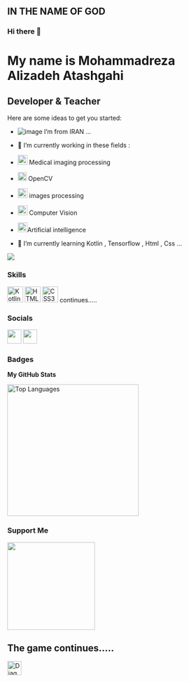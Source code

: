 ## IN THE NAME OF GOD

### Hi there 👋

My name is Mohammadreza Alizadeh Atashgahi
===============================

Developer & Teacher
-----------------------------
Here are some ideas to get you started:

* ![image](https://user-images.githubusercontent.com/103292343/180642314-2e55486a-d98e-43b8-a98c-10dfab3cc9ad.png) I’m from IRAN ...

* 🔭 I’m currently working in these fields : 
* <img src="https://cdn3.iconfinder.com/data/icons/coloured-outline-medical-equipment/32/diagnostic_imaging_machine_mri_scanner-512.png" width="22" height="22"> Medical imaging processing
* <img src="https://cdn4.iconfinder.com/data/icons/general-office/91/General_Office_60-512.png" width="20" height="20"> OpenCV
* <img src="https://cdn3.iconfinder.com/data/icons/flat-set-1/64/flat_set_1-03-128.png" width="22" height="22"> images processing
* <img src="https://cdn0.iconfinder.com/data/icons/virtual-reality-15/135/_virtual_reality-128.png" width="22" height="22" > Computer Vision
* <img src="https://cdn1.iconfinder.com/data/icons/data-science-flat-1/64/deep-learning-data-robotics-robot-ai-modeling-128.png" width="22" height="22">Artificial intelligence

* 🌱 I’m currently learning Kotlin , Tensorflow , Html , Css ...
<!-- * 👯 I’m looking to collaborate on ...
* 🤔 I’m looking for help with ...
* 💬 Ask me about ...
* 📫 How to reach me: ...
* 😄 Pronouns: ...
* ⚡ Fun fact: ... -->

<a href="https://www.github.com/mrezaalizadeh1998" target="_blank" rel="noreferrer"><img
                  src="https://img.shields.io/github/followers/mrezaalizadeh1998?logo=github&style=for-the-badge&color=0891b2&labelColor=1c1917" /></a>
                  
### Skills
<p align="left">
  <a href="https://kotlinlang.org/" target="_blank" rel="noreferrer"><img src="https://raw.githubusercontent.com/danielcranney/readme-generator/main/public/icons/skills/kotlin-colored.svg" width="36" height="36" alt="Kotlin" /></a>
    <a href="https://developer.mozilla.org/en-US/docs/Glossary/HTML5" target="_blank" rel="noreferrer"><img src="https://raw.githubusercontent.com/danielcranney/readme-generator/main/public/icons/skills/html5-colored.svg" width="36" height="36" alt="HTML5" /></a>
    <a href="https://developer.mozilla.org/en-US/docs/Web/CSS" target="_blank" rel="noreferrer"><img src="https://raw.githubusercontent.com/danielcranney/readme-generator/main/public/icons/skills/css3-colored.svg" width="36" height="36" alt="CSS3" /></a>
    <a>continues.....</a>
    
    
</p>
                    
### Socials
                  
<p align="left">
    <a href="https://www.instagram.com/m.r.alizadeh1998" target="_blank" rel="noreferrer"><img src="https://raw.githubusercontent.com/danielcranney/readme-generator/main/public/icons/socials/instagram.svg" width="32" height="32" /></a>
<a href="https://www.github.com/mrezaalizadeh1998" target="_blank" rel="noreferrer"><img src="https://raw.githubusercontent.com/danielcranney/readme-generator/main/public/icons/socials/github-dark.svg" width="32" height="32" /></a>


</p>

### Badges

<b>My GitHub Stats</b>

<a href="https://github.com/mrezaalizadeh1998" align="left"><img width="300" src="https://github-readme-stats.vercel.app/api/top-langs/?username=mrezaalizadeh1998&langs_count=10&title_color=0891b2&text_color=ffffff&icon_color=0891b2&bg_color=1c1917&hide_border=true&locale=en&custom_title=Top%20%Languages" alt="Top Languages" /></a>
### Support Me
<a href="https://www.buymeacoffee.com/mrezaalizadeh1998"><img src="https://cdn.buymeacoffee.com/buttons/v2/default-yellow.png" width="200" /></a>

## The game continues.....

<img src="https://cdn3.iconfinder.com/data/icons/coloured-outline-medical-equipment/32/diagnostic_imaging_machine_mri_scanner-512.png" srcset="https://cdn3.iconfinder.com/data/icons/coloured-outline-medical-equipment/32/diagnostic_imaging_machine_mri_scanner-1024.png 2x" width="32" height="32" alt="Diagnostic" class="d-block mx-auto">
